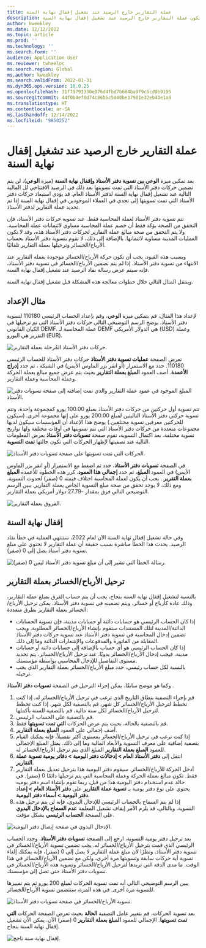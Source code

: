 ```yaml
---
title: عملة التقارير خارج الرصيد عند تشغيل إقفال نهاية السنة
description: يوضح هذا المقال كيف يمكن أن تكون عملة التقارير خارج الرصيد عند تشغيل إقفال نهاية السنة.
author: kweekley
ms.date: 12/12/2022
ms.topic: article
ms.prod: ''
ms.technology: ''
ms.search.form: ''
audience: Application User
ms.reviewer: twheeloc
ms.search.region: Global
ms.author: kweekley
ms.search.validFrom: 2022-01-31
ms.dyn365.ops.version: 10.0.25
ms.openlocfilehash: 31f79791330e076d4fbd7b604ba9f9c6cd9b9195
ms.sourcegitcommit: 44f0b4ef8d74c86b5c5040be37981e32eb43e1a8
ms.translationtype: HT
ms.contentlocale: ar-SA
ms.lasthandoff: 12/14/2022
ms.locfileid: "9850252"
---
```

# <a name="reporting-currency-out-of-balance-when-the-year-end-close-is-run"></a>عملة التقارير خارج الرصيد عند تشغيل إقفال نهاية السنة

بعد تمكين ميزة **الوعي بين تسوية دفتر الأستاذ وإقفال نهاية السنة** (ميزة **الوعي**)، لن يتم تضمين حركات دفتر الأستاذ التي تمت تسويتها بعد ذلك في الرصيد الافتتاحي لل المالية التالية عند تشغيل إقفال نهاية السنة لدفتر الأستاذ العام. قد يؤدي استبعاد حركات دفتر الأستاذ التي تمت تسويتها إلى تحدي في العملاء الموجودين في إقفال نهاية السنة إذا تم تحديد عملة التقارير لدفتر الأستاذ.

تتم تسوية دفتر الأستاذ لعملة المحاسبة فقط. عند تسوية حركات دفتر الأستاذ، فإن التحقق من الصحة يؤكد فقط أن خصم عملة المحاسبة مساوي لائتمانات عملة المحاسبة. ولا يتم التحقق من صحة مبالغ عملة التقارير لحركات دفتر الأستاذ هذه، وقد لا تكون العمليات المدينة مساوية لائتمانها. بالإضافة إلى ذلك، لا تقوم بتسوية دفتر الأستاذ بحساب الأرباح/الخسائر وترحيلها بعملة التقارير تلقائيًا.

وبسبب هذه القيود، يجب أن تكون حركة الأرباح/الخسائر موجودة بعملة التقارير عند الانتهاء من تسوية دفتر الأستاذ. إذا لم يتم تضمين الأرباح/الخسائر في تسوية دفتر الأستاذ، فإنه سيتم عرض رسالة نفاد الرصيد عند تشغيل إقفال نهاية السنة.

وينتقل المثال التالي خلال خطوات معالجة هذه المشكلة قبل تشغيل إقفال نهاية السنة.

## <a name="example-setup"></a>مثال الإعداد

لإعداد هذا المثال، قم بتمكين ميزة **الوعي**، وقم بإعداد الحساب الرئيسي 110180 لتسوية دفتر الأستاذ. يوضح الرسم التوضيحي التالي حركات دفتر الأستاذ التي تم ترحيلها في الكيان القانوني DEMF. عملة المحاسبة لـ DEMF هي الدولار الأمريكي (USD) وعملة التقرير هي اليورو (EUR).

![حركات دفتر الأستاذ المُرحلة بعملة التقارير.](./media/reporting-currency-1.png)

تعرض الصفحة **عمليات تسوية دفتر الأستاذ** حركات دفتر الأستاذ للحساب الرئيسي 110180. حدد مع الاستمرار (أو انقر بزر الماوس الأيمن) في الشبكة ، ثم حدد **إدراج الأعمدة**. أضف العمود **المبلغ بعملة التقارير** بحيث يتم عرض جميع مبالغ بعملة الحركة وعملة المحاسبة وعملة التقارير.

![المبلغ الموجود في عمود عملة التقارير والذي تمت إضافته إلى صفحة تسويات دفتر الأستاذ.](./media/Ledger-settlement2.png)

تتم تسوية أول حركتين من حركات دفتر الأستاذ بمبلغ 100.00 يورو كمجموعة واحدة، وتتم تسوية حركتي دفتر الأستاذ التاليتين لمبلغ 200.00 يورو على إنها مجموعة أخرى. (سيكون للحركتين معرفين تسوية مختلفين.) يوضح هذا الإعداد أن المؤسسات سيكون لديها مجموعات متعددة من حركات دفتر الأستاذ التي تتم تسويتها في أوقات مختلفة ولها تواريخ تسوية مختلفة. بعد اكتمال التسوية، تقوم صفحة **تسويات دفتر الأستاذ** بعرض المعلومات التالية عند تصفيتها لإظهار الحركات التي تكون حالتها **تمت التسوية**.

![الحركات التي تمت تسويتها على صفحة تسويات دفتر الأستاذ.](./media/Settled-trans-filtered3.png)

في الصفحة **تسويات دفتر الأستاذ**، حدد ثم اضغط مع الاستمرار (أو انقر بزر الماوس الأيمن) في العمود **المبلغ**، ثم حدد **إجمالي هذا العمود**. كرر هذه الخطوة للأعمدة **المبلغ بعملة التقرير** . يجب أن يكون لعملة المحاسبة اختلاف قيمته 0 (صفر) لحدوث التسوية. ومع ذلك، لا يوجد تحقق من صحة مبلغ التسوية الخاص بعملة التقارير. يبين الرسم التوضيحي التالي فرق بمقدار -27.79 دولار أمريكي بعملة التقارير.

![الفروق بعملة التقارير.](./media/Difference4.png)

## <a name="year-end-close"></a>إقفال نهاية السنة

وفي حالة تشغيل إقفال نهاية السنة الآن لعام 2022، ستنتهي العملية في خطأ نفاد الرصيد. يحدث هذا الخطأ مباشرة بسبب حقيقة أن عملة التقارير لا تحتوي على مبلغ تسوية دفتر أستاذ يصل إلى 0 (صفر).

![رسالة الخطأ التي تشير إلى أن مبلغ تسوية دفتر الأستاذ ليس 0 (صفر).](./media/YEC5.png)

## <a name="posting-reporting-currency-gainloss"></a>ترحيل الأرباح/الخسائر بعملة التقارير

بالنسبة لتشغيل إقفال نهاية السنة بنجاح، يجب أن يتم حساب الفرق بمبلغ عملة التقارير، وذلك عادة كأرباح أو خسائر، ويتم تضمينه في تسوية دفتر الأستاذ. يمكن ترحيل الأرباح/الخسائر بعملة التقارير بطرق متعددة:

- إذا كان الحساب الرئيسي هو حسابات دائنة أو حسابات مدينة، فإن تسوية الحسابات الدائنة/المدينة لتلك المستندات ستقوم بإنشاء الأرباح/الخسائر المطلوبة. ويجب تضمين إدخال المحاسبة في تسوية دفتر الأستاذ عند تسوية حركات دفتر الأستاذ المقابلة من الفاتورة والمدفوعات والإشعارات الدائنة وما إلى ذلك.
- إذا كان الحساب الرئيسي هو أي حساب بالإضافة إلى حسابات دائنة أو حسابات مدينة، فيجب إدخال الأرباح/الخسائر يدويًا. عند ترحيل الأرباح/الخسائر، يتم تحديد مستوى التفاصيل للإدخال المحاسبي بواسطة مؤسستك.
- بالنسبة لكل حساب رئيسي، حدد مبلغ الأرباح/الخسائر بعملة التقارير الذي يجب ترحيله.

وكما هو موضح سابقًا، يمكن إجراء الترحيل في الصفحة **تسويات دفتر الأستاذ** .

1. قم بإجراء التصفية بنطاق التاريخ الذي ترغب في ترحيل الأرباح/الخسائر له. إذا كنت تخطط لترحيل الأرباح/الخسائر كل شهر، قم بالتصفية لكل شهر. إذا كنت تخطط لترحيل الأرباح/الخسائر لكل سنة مالية، قم بالتصفية للسنة بأكملها.
2. قم بالتصفية على الحساب الرئيسي.
3. قم بالتصفية بالحالة، بحيث يتم عرض الحركات **التي تمت تسويتها** فقط.
4. أضف إجمالي على العمود **المبلغ بعملة التقارير**.
5. إذا كنت ترغب في ترحيل الأرباح/الخسائر بمستوى أكثر تفصيلاً، فإنه يمكنك القيام بتصفية إضافية على معرف التسوية والأبعاد المالية وما إلى ذلك. يمثل المبلغ الإجمالي للعمود **المبلغ بعملة التقارير** المبلغ الذي يتم ترحيل الأرباح/الخسائر له.
6. انتقل إلى **دفتر الأستاذ العام \> إدخالات دفتر اليومية \> دفاتر يومية تسوية عملة التقارير‬**.
7. أدخل الحركة للأرباح/الخسائر. سيقوم دفتر اليومية هذا بترحيل تعديل بعملة التقارير فقط. تكون مبالغ بعملة الحركة وعملة المحاسبة التي يتم ترحيلها دائمًا 0 (صفر). في حالة عدم استخدام دفتر اليومية هذا من قبل، ربما تقوم بإنشاء اسم دفتر يوميه يحتوي على نوع دفتر يومية بـ **تسوية عملة التقارير** على **دفتر الأستاذ العام \> إعداد دفتر اليومية \> أسماء دفتر اليومية**.
8. إذا لم يتم السماح بالحساب الرئيسي للإدخال اليدوي، فإنه لن يتم ترحيل هذه التسوية. وبالتالي، قد يلزم الأمر إيقاف تشغيل المعلمة **عدم السماح بالإدخال اليدوي** على الصفحة **الحساب الرئيسي** بشكل مؤقت.

![الإدخال اليدوي في صفحة إيصال دفتر اليومية.](./media/Manual-entry6.png)

بعد ترحيل دفتر يومية التسوية، ارجع إلى الصفحة **تسويات دفتر الأستاذ**، وحدد الحساب الرئيسي الذي قمت بترحيل الأرباح/الخسائر له. يجب تضمين تسوية الأرباح/الخسائر في تسوية دفتر الأستاذ. ونظرًا لأن مبلغ عملة التقارير لا يصل إلى 0 (صفر)، فإنه يمكنك إلغاء تسوية أية حركات سابقة وتسويتها مرة أخرى، ولكن مع تضمين الأرباح/الخسائر في هذا الوقت. ما مدى الدقة التي تريدها لترحيل الأرباح/الخسائر وتسوية هذه الأرباح/الخسائر في تسويات دفتر الأستاذ حتى تصل إلى مؤسستك.

يبين الرسم التوضيحي التالي أنه تمت تسوية الحركات لمبلغ 200 يورو ثم يتم تمييزها للتسوية مرة أخرى. في هذه المرة، ستتضمن تسوية الأرباح/الخسائر.

![تسوية الأرباح/الخسائر في صفحة تسويات دفتر الأستاذ.](./media/gain-loss7.png)

بعد تسوية الحركات، قم بتغيير عامل التصفية **الحالة** بحيث تعرض الصفحة الحركات **التي تمت تسويتها**. الإجمالي للعمود **‏‫المبلغ بعملة التقارير‬** 0 (صفر) الآن. يمكن الآن تشغيل إقفال نهاية السنة بنجاح.

![إقفال نهاية سنة ناجح.](./media/Zero-settled8.png)
